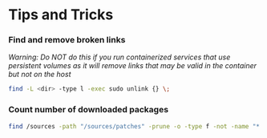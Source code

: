 # Tips and Tricks

### Find and remove broken links

*Warning: Do NOT do this if you run containerized services that use persistent volumes as it will remove links that may be valid in the container but not on the host*

```sh
find -L <dir> -type l -exec sudo unlink {} \;
```

### Count number of downloaded packages

```sh
find /sources -path "/sources/patches" -prune -o -type f -not -name "*.patch" | wc -l
```
